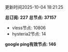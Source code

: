 更新时间2025-10-04 18:21:25

**总订阅: 227**
**总节点: 37157**
- vless节点: 10806
- hysteria2节点: 14

**google ping有效节点: 146**
